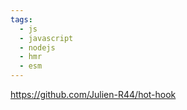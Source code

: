 ```yaml
---
tags:
  - js
  - javascript
  - nodejs
  - hmr
  - esm
---
```

https://github.com/Julien-R44/hot-hook

